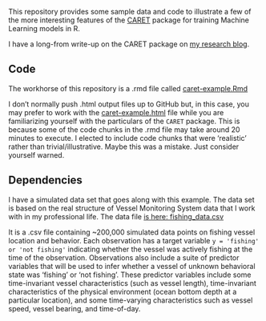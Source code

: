 This repository provides some sample data and code to illustrate a few
of the more interesting features of the
[CARET](https://topepo.github.io/caret/) package for training Machine
Learning models in R.

I have a long-from write-up on the CARET package on [my research
blog](https://aaronmams.github.io/ML-pipelines-in-R-using-caret/).

Code
----

The workhorse of this repository is a .rmd file called
[caret-example.Rmd](https://github.com/aaronmams/rHD-ML-w-CARET/blob/master/caret-example.Rmd)

I don’t normally push .html output files up to GitHub but, in this case,
you may prefer to work with the [caret-example.html]() file while you
are familiarizing yourself with the particulars of the `CARET` package.
This is because some of the code chunks in the .rmd file may take around
20 minutes to execute. I elected to include code chunks that were
‘realistic’ rather than trivial/illustrative. Maybe this was a mistake.
Just consider yourself warned.

Dependencies
------------

I have a simulated data set that goes along with this example. The data
set is based on the real structure of Vessel Monitoring System data that
I work with in my professional life. The data file [is here:
fishing\_data.csv](https://github.com/aaronmams/rHD-ML-w-CARET/tree/master/data)

It is a .csv file containing ~200,000 simulated data points on fishing
vessel location and behavior. Each observation has a target variable
`y = 'fishing' or 'not fishing'` indicating whether the vessel was
actively fishing at the time of the observation. Observations also
include a suite of predictor variables that will be used to infer
whether a vessel of unknown behavioral state was ‘fishing’ or ‘not
fishing’. These predictor variables include some time-invariant vessel
characteristics (such as vessel length), time-invariant characteristics
of the physical environment (ocean bottom depth at a particular
location), and some time-varying characteristics such as vessel speed,
vessel bearing, and time-of-day.
